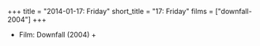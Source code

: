 +++
title = "2014-01-17: Friday"
short_title = "17: Friday"
films = ["downfall-2004"]
+++


* Film: Downfall (2004) +
